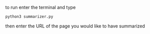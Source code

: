to run enter the terminal and type

```
python3 summarizer.py
```

then enter the URL of the page you would like to have summarized

